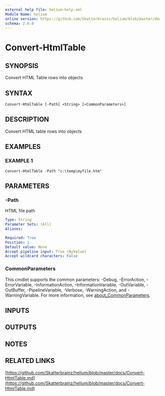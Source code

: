 ```yaml
---
external help file: helium-help.xml
Module Name: helium
online version: https://github.com/Skatterbrainz/helium/blob/master/docs/Convert-HtmlTable.md
schema: 2.0.0
---
```


# Convert-HtmlTable

## SYNOPSIS
Convert HTML Table rows into objects

## SYNTAX

```
Convert-HtmlTable [-Path] <String> [<CommonParameters>]
```

## DESCRIPTION
Convert HTML table rows into objects

## EXAMPLES

### EXAMPLE 1
```
Convert-HtmlTable -Path "c:\temp\myfile.htm"
```

## PARAMETERS

### -Path
HTML file path

```yaml
Type: String
Parameter Sets: (All)
Aliases:

Required: True
Position: 1
Default value: None
Accept pipeline input: True (ByValue)
Accept wildcard characters: False
```

### CommonParameters
This cmdlet supports the common parameters: -Debug, -ErrorAction, -ErrorVariable, -InformationAction, -InformationVariable, -OutVariable, -OutBuffer, -PipelineVariable, -Verbose, -WarningAction, and -WarningVariable. For more information, see [about_CommonParameters](http://go.microsoft.com/fwlink/?LinkID=113216).

## INPUTS

## OUTPUTS

## NOTES

## RELATED LINKS

[https://github.com/Skatterbrainz/helium/blob/master/docs/Convert-HtmlTable.md](https://github.com/Skatterbrainz/helium/blob/master/docs/Convert-HtmlTable.md)

